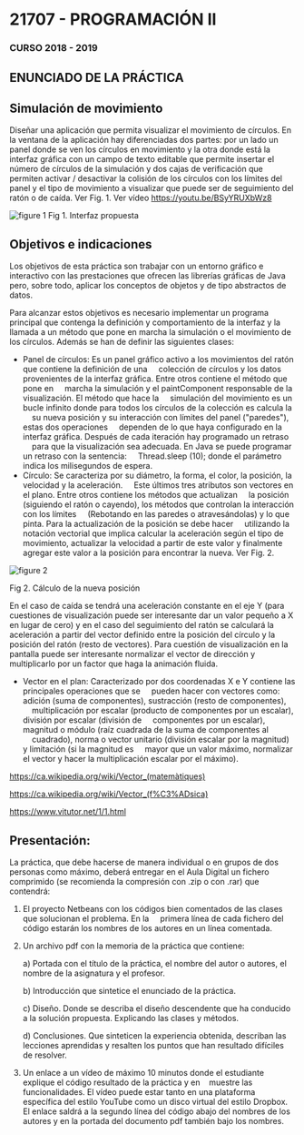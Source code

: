 # 21707 - PROGRAMACIÓN II

### CURSO 2018 - 2019

## ENUNCIADO DE LA PRÁCTICA

## Simulación de movimiento

Diseñar una aplicación que permita visualizar el movimiento de círculos. En la ventana de la aplicación hay
diferenciadas dos partes: por un lado un panel donde se ven los círculos en movimiento y la otra donde está la
interfaz gráfica con un campo de texto editable que permite insertar el número de círculos de la simulación y
dos cajas de verificación que permiten activar / desactivar la colisión de los círculos con los límites del
panel y el tipo de movimiento a visualizar que puede ser de seguimiento del ratón o de caída. Ver Fig. 1.
Ver vídeo https://youtu.be/BSyYRUXbWz8


![figure 1](https://i.ibb.co/bgwTtgZ/figure-1.png)
Fig 1. Interfaz propuesta

## Objetivos e indicaciones

Los objetivos de esta práctica son trabajar con un entorno gráfico e interactivo con las prestaciones que
ofrecen las librerías gráficas de Java pero, sobre todo, aplicar los conceptos de objetos y de tipo
abstractos de datos.

Para alcanzar estos objetivos es necesario implementar un programa principal que contenga la definición y
comportamiento de la interfaz y la llamada a un método que pone en marcha la simulación o el movimiento de los
círculos. Además se han de definir las siguientes clases:

- Panel de círculos: Es un panel gráfico activo a los movimientos del ratón que contiene la definición de una
    colección de círculos y los datos provenientes de la interfaz gráfica. Entre otros contiene el método que pone en
    marcha la simulación y el paintComponent responsable de la visualización. El método que hace la
    simulación del movimiento es un bucle infinito donde para todos los círculos de la colección es calcula la
    su nueva posición y su interacción con límites del panel ("paredes"), estas dos operaciones
    dependen de lo que haya configurado en la interfaz gráfica. Después de cada iteración hay programado un retraso
    para que la visualización sea adecuada. En Java se puede programar un retraso con la sentencia:
    Thread.sleep (10); donde el parámetro indica los milisegundos de espera.
- Círculo: Se caracteriza por su diámetro, la forma, el color, la posición, la velocidad y la aceleración.
    Este últimos tres atributos son vectores en el plano. Entre otros contiene los métodos que actualizan
    la posición (siguiendo el ratón o cayendo), los métodos que controlan la interacción con los límites
    (Rebotando en las paredes o atravesándolas) y lo que pinta. Para la actualización de la posición se debe hacer
    utilizando la notación vectorial que implica calcular la aceleración según el tipo de movimiento,
    actualizar la velocidad a partir de este valor y finalmente agregar este valor a la posición para
    encontrar la nueva. Ver Fig. 2.

![figure 2](https://i.ibb.co/dbmxtD8/figure-2.png)

Fig 2. Cálculo de la nueva posición


  En el caso de caída se tendrá una aceleración constante en el eje Y (para cuestiones de
  visualización puede ser interesante dar un valor pequeño a X en lugar de cero) y en el caso del seguimiento
  del ratón se calculará la aceleración a partir del vector definido entre la posición del círculo y la
  posición del ratón (resto de vectores). Para cuestión de visualización en la pantalla puede ser interesante
  normalizar el vector de dirección y multiplicarlo por un factor que haga la animación fluida.

- Vector en el plan: Caracterizado por dos coordenadas X e Y contiene las principales operaciones que se
    pueden hacer con vectores como: adición (suma de componentes), sustracción (resto de componentes),
    multiplicación por escalar (producto de componentes por un escalar), división por escalar (división de
    componentes por un escalar), magnitud o módulo (raíz cuadrada de la suma de componentes al
    cuadrado), norma o vector unitario (división escalar por la magnitud) y limitación (si la magnitud es
    mayor que un valor máximo, normalizar el vector y hacer la multiplicación escalar por el máximo).


https://ca.wikipedia.org/wiki/Vector_(matemàtiques)

https://ca.wikipedia.org/wiki/Vector_(f%C3%ADsica)

https://www.vitutor.net/1/1.html

## Presentación:

La práctica, que debe hacerse de manera individual o en grupos de dos personas como máximo, deberá
entregar en el Aula Digital un fichero comprimido (se recomienda la compresión con .zip o con .rar) que contendrá:

1. El proyecto Netbeans con los códigos bien comentados de las clases que solucionan el problema. En la
    primera línea de cada fichero del código estarán los nombres de los autores en un línea comentada.
2. Un archivo pdf con la memoria de la práctica que contiene:

    a) Portada con el título de la práctica, el nombre del autor o autores, el nombre de la asignatura y el
    profesor.
    
    b) Introducción que sintetice el enunciado de la práctica.
    
    c) Diseño. Donde se describa el diseño descendente que ha conducido a la solución propuesta.
    Explicando las clases y métodos.
    
    d) Conclusiones. Que sinteticen la experiencia obtenida, describan las lecciones aprendidas y
    resalten los puntos que han resultado difíciles de resolver.

3. Un enlace a un vídeo de máximo 10 minutos donde el estudiante explique el código resultado de la práctica y en
   muestre las funcionalidades. El vídeo puede estar tanto en una plataforma específica del estilo YouTube como
   un disco virtual del estilo Dropbox. El enlace saldrá a la segundo línea del código abajo del nombres de los autores y
   en la portada del documento pdf también bajo los nombres.
